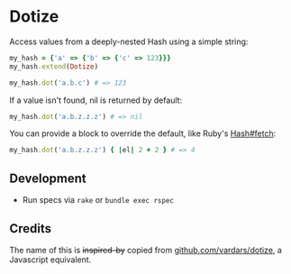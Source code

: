 # Dotize

Access values from a deeply-nested Hash using a simple string:

```ruby
my_hash = {'a' => {'b' => {'c' => 123}}}
my_hash.extend(Dotize)

my_hash.dot('a.b.c') # => 123
```

If a value isn't found, nil is returned by default:

```ruby
my_hash.dot('a.b.z.z.z') # => nil
```

You can provide a block to override the default, like Ruby's [Hash#fetch](http://ruby-doc.org/core-2.3.0/Hash.html#method-i-fetch):

```ruby
my_hash.dot('a.b.z.z.z') { |el| 2 + 2 } # => 4
```

## Development

- Run specs via `rake` or `bundle exec rspec`

## Credits

The name of this is ~~inspired-by~~ copied from [github.com/vardars/dotize](https://github.com/vardars/dotize), a Javascript equivalent.
